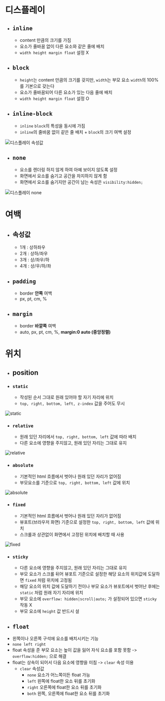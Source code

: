 # 디스플레이
- ## `inline`
  - content 만큼의 크기를 가짐
  - 요소가 줄바꿈 없이 다른 요소와 같은 줄에 배치
  - `width height margin float` 설정 X
- ## `block`
  - `height`는 content 만큼의 크기를 갖지만, `width`는 부모 요소 `width`의 100%를 기본으로 갖는다
  - 요소가 줄바꿈되어 다른 요소가 있는 다음 줄에 배치
  - `width height margin float` 설정 O
- ## `inline-block`
  - `inline` `block`의 특성을 동시에 가짐
  - `inline`의 줄바꿈 없이 같은 줄 배치 + `block`의 크기 여백 설정

![디스플레이 속성값](https://img1.daumcdn.net/thumb/R1280x0/?scode=mtistory2&fname=https%3A%2F%2Fblog.kakaocdn.net%2Fdn%2F0WTom%2FbtrSL0lEpPT%2FlCXP0cZ79YCgQ8k0OSr6n0%2Fimg.jpg)
- ## `none`
  - 요소를 렌더링 하지 않게 하여 아예 보이지 않도록 설정
  - 화면에서 요소를 숨기고 공간을 차지하지 않게 함
  - 화면에서 요소를 숨기지만 공간이 남는 속성은 `visibility:hidden;`

![디스플레이 none](https://img1.daumcdn.net/thumb/R1280x0/?scode=mtistory2&fname=https%3A%2F%2Fblog.kakaocdn.net%2Fdn%2FS9MlV%2FbtrSJTm52xr%2FaFrBgCSdmQPDMyM10FfdGk%2Fimg.jpg)

# 여백
- ## 속성값
    - 1개 : 상하좌우
    - 2개 : 상하/좌우
    - 3개 : 상/좌우/하
    - 4개 : 상/우/하/좌
- ## `padding`
  - border **안쪽** 여백
  - px, pt, cm, %
- ## `margin`
  - border **바깥쪽** 여백
  - auto, px, pt, cm, %, **margin:0 auto (중앙정렬)**

# 위치
- ## position
- ### `static`
  - 작성된 순서 그대로 원래 있어야 할 자기 자리에 위치
  - `top, right, bottom, left, z-index` 값을 주어도 무시

![static](https://img1.daumcdn.net/thumb/R1280x0/?scode=mtistory2&fname=https%3A%2F%2Fblog.kakaocdn.net%2Fdn%2FbdFahe%2FbtrS5NNujtS%2FHlfIgTyJkYaMmLiiBbcavK%2Fimg.jpg)
  - ### `relative`
    - 원래 있던 자리에서 `top, right, bottom, left` 값에 따라 배치
    - 다른 요소에 영향을 주지않고, 원래 있던 자리는 그대로 유지

![relative](https://img1.daumcdn.net/thumb/R1280x0/?scode=mtistory2&fname=https%3A%2F%2Fblog.kakaocdn.net%2Fdn%2FrTTdM%2FbtrS3pmAtLQ%2FyuCtEjHtGLMcALr1R4cG5k%2Fimg.jpg)
  - ### `absolute`
    - 기본적인 html 흐름에서 벗어나 원래 있던 자리가 없어짐
    - 부모요소를 기준으로 `top, right, bottom, left` 값에 위치

![absolute](https://img1.daumcdn.net/thumb/R1280x0/?scode=mtistory2&fname=https%3A%2F%2Fblog.kakaocdn.net%2Fdn%2F2Ix0e%2FbtrS43DwYLc%2FrBvs8ynURnZUc18tYNSg2K%2Fimg.jpg)
  - ### `fixed`
    - 기본적인 html 흐름에서 벗어나 원래 있던 자리가 없어짐
    - 뷰포트(브라우저 화면) 기준으로 설정한 `top, right, bottom, left` 값에 위치
    - 스크롤과 상관없이 화면에서 고정된 위치에 배치할 때 사용

![fixed](https://img1.daumcdn.net/thumb/R1280x0/?scode=mtistory2&fname=https%3A%2F%2Fblog.kakaocdn.net%2Fdn%2FbhPDAp%2FbtrS6YgDRIL%2FLZxG6mNgU4gJ62O9qtABDK%2Fimg.jpg)
  - ### `sticky`
    - 다른 요소에 영향을 주지않고, 원래 있던 자리는 그대로 유지
    - 부모 요소가 스크롤 뒤어 뷰포트 기준으로 설정한 해당 요소의 위치값에 도달하면 `fixed` 처럼 위치에 고정됨
    - 해당 요소의 위치 값에 도달하기 전이나 부모 요소가 뷰포트에서 벗어난 후에는 `static` 처럼 원래 자기 자리에 위치
    - 부모 요소에 `overflow: hidden|scroll|auto;` 가 설정되어 있으면 `sticky` 작동 X
    - 부모 요소에 `height` 값 반드시 설
- ## `float`
- 왼쪽이나 오른쪽 구석에 요소를 배치시키는 기능
- `none left right`
- float 속성을 준 부모 요소는 높이 값을 잃어 자식 요소를 포함 못함 -> `overflow:hidden;` 으로 해결
- float는 상속이 되어서 다음 요소에 영향을 미침 -> `clear` 속성 이용
  - `clear` 속성값
    - `none` 요소가 어느쪽이든 float 가능
    - `left` 왼쪽에 float한 요소 뒤를 초기화
    - `right` 오른쪽에 float한 요소 뒤를 초기화
    - `both` 왼쪽, 오른쪽에 float한 요소 뒤를 초기화
